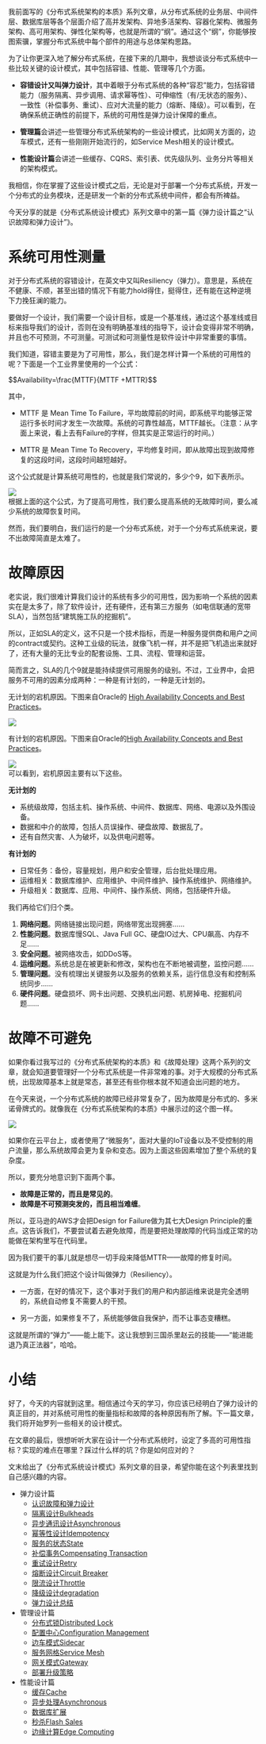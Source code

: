 我前面写的《分布式系统架构的本质》系列文章，从分布式系统的业务层、中间件层、数据库层等各个层面介绍了高并发架构、异地多活架构、容器化架构、微服务架构、高可用架构、弹性化架构等，也就是所谓的“纲”。通过这个“纲”，你能够按图索骥，掌握分布式系统中每个部件的用途与总体架构思路。

为了让你更深入地了解分布式系统，在接下来的几期中，我想谈谈分布式系统中一些比较关键的设计模式，其中包括容错、性能、管理等几个方面。

* **容错设计又叫弹力设计**，其中着眼于分布式系统的各种“容忍”能力，包括容错能力（服务隔离、异步调用、请求幂等性）、可伸缩性（有/无状态的服务）、一致性（补偿事务、重试）、应对大流量的能力（熔断、降级）。可以看到，在确保系统正确性的前提下，系统的可用性是弹力设计保障的重点。

* **管理篇**会讲述一些管理分布式系统架构的一些设计模式，比如网关方面的，边车模式，还有一些刚刚开始流行的，如Service Mesh相关的设计模式。

* **性能设计篇**会讲述一些缓存、CQRS、索引表、优先级队列、业务分片等相关的架构模式。

我相信，你在掌握了这些设计模式之后，无论是对于部署一个分布式系统，开发一个分布式的业务模块，还是研发一个新的分布式系统中间件，都会有所裨益。

今天分享的就是《分布式系统设计模式》系列文章中的第一篇《弹力设计篇之“认识故障和弹力设计”》。

# 系统可用性测量

对于分布式系统的容错设计，在英文中又叫Resiliency（弹力）。意思是，系统在不健康、不顺，甚至出错的情况下有能力hold得住，挺得住，还有能在这种逆境下力挽狂澜的能力。

要做好一个设计，我们需要一个设计目标，或是一个基准线，通过这个基准线或目标来指导我们的设计，否则在没有明确基准线的指导下，设计会变得非常不明确，并且也不可预测，不可测量。可测试和可测量性是软件设计中非常重要的事情。

<!-- [[[read_end]]] -->

我们知道，容错主要是为了可用性，那么，我们是怎样计算一个系统的可用性的呢？下面是一个工业界里使用的一个公式：

\$\$Availability=\\frac\{MTTF\}\{MTTF +MTTR\}\$\$

其中，

* MTTF 是 Mean Time To Failure，平均故障前的时间，即系统平均能够正常运行多长时间才发生一次故障。系统的可靠性越高，MTTF越长。（注意：从字面上来说，看上去有Failure的字样，但其实是正常运行的时间。）

* MTTR 是 Mean Time To Recovery，平均修复时间，即从故障出现到故障修复的这段时间，这段时间越短越好。

这个公式就是计算系统可用性的，也就是我们常说的，多少个9，如下表所示。

![](https://static001.geekbang.org/resource/image/6c/11/6ca2f7ba3537b341c9f6701fc7e25711.png?wh=1728x1180)  
根据上面的这个公式，为了提高可用性，我们要么提高系统的无故障时间，要么减少系统的故障恢复时间。

然而，我们要明白，我们运行的是一个分布式系统，对于一个分布式系统来说，要不出故障简直是太难了。

# 故障原因

老实说，我们很难计算我们设计的系统有多少的可用性，因为影响一个系统的因素实在是太多了，除了软件设计，还有硬件，还有第三方服务（如电信联通的宽带SLA），当然包括“建筑施工队的挖掘机”。

所以，正如SLA的定义，这不只是一个技术指标，而是一种服务提供商和用户之间的contract或契约。这种工业级的玩法，就像飞机一样，并不是把飞机造出来就好了，还有大量的无比专业的配套设施、工具、流程、管理和运营。

简而言之，SLA的几个9就是能持续提供可用服务的级别。不过，工业界中，会把服务不可用的因素分成两种：一种是有计划的，一种是无计划的。

无计划的宕机原因。下图来自Oracle的 [High Availability Concepts and Best Practices](https://docs.oracle.com/cd/A91202_01/901_doc/rac.901/a89867/pshavdtl.htm)。

![](https://static001.geekbang.org/resource/image/a8/0b/a879f083b84e956e3b3ab549fac18a0b.jpg?wh=3500*2136)

有计划的宕机原因。下图来自Oracle的[High Availability Concepts and Best Practices](https://docs.oracle.com/cd/A91202_01/901_doc/rac.901/a89867/pshavdtl.htm)。

![](https://static001.geekbang.org/resource/image/3b/ad/3b17a354d64de88e8a51c381b64401ad.jpg?wh=3459*1511)  
可以看到，宕机原因主要有以下这些。

**无计划的**

* 系统级故障，包括主机、操作系统、中间件、数据库、网络、电源以及外围设备。
* 数据和中介的故障，包括人员误操作、硬盘故障、数据乱了。
* 还有自然灾害、人为破坏，以及供电问题等。

**有计划的**

* 日常任务：备份，容量规划，用户和安全管理，后台批处理应用。
* 运维相关：数据库维护、应用维护、中间件维护、操作系统维护、网络维护。
* 升级相关：数据库、应用、中间件、操作系统、网络，包括硬件升级。

我们再给它们归个类。

1.  **网络问题**。网络链接出现问题，网络带宽出现拥塞……
2.  **性能问题**。数据库慢SQL、Java Full GC、硬盘IO过大、CPU飙高、内存不足……
3.  **安全问题**。被网络攻击，如DDoS等。
4.  **运维问题**。系统总是在被更新和修改，架构也在不断地被调整，监控问题……
5.  **管理问题**。没有梳理出关键服务以及服务的依赖关系，运行信息没有和控制系统同步……
6.  **硬件问题**。硬盘损坏、网卡出问题、交换机出问题、机房掉电、挖掘机问题……

# 故障不可避免

如果你看过我写过的《分布式系统架构的本质》和《故障处理》这两个系列的文章，就会知道要管理好一个分布式系统是一件非常难的事。对于大规模的分布式系统，出现故障基本上就是常态，甚至还有些你根本就不知道会出问题的地方。

在今天来说，一个分布式系统的故障已经非常复杂了，因为故障是分布式的、多米诺骨牌式的。就像我在《分布式系统架构的本质》中展示过的这个图一样。

![](https://static001.geekbang.org/resource/image/bd/3e/bd48fbd74405e8380defdf708b6b3e3e.png?wh=865*381)

如果你在云平台上，或者使用了“微服务”，面对大量的IoT设备以及不受控制的用户流量，那么系统故障会更为复杂和变态。因为上面这些因素增加了整个系统的复杂度。

所以，要充分地意识到下面两个事。

* **故障是正常的，而且是常见的**。
* **故障是不可预测突发的，而且相当难缠**。

所以，亚马逊的AWS才会把Design for Failure做为其七大Design Principle的重点。这告诉我们，不要尝试着去避免故障，而是要把处理故障的代码当成正常的功能做在架构里写在代码里。

因为我们要干的事儿就是想尽一切手段来降低MTTR——故障的修复时间。

这就是为什么我们把这个设计叫做弹力（Resiliency）。

* 一方面，在好的情况下，这个事对于我们的用户和内部运维来说是完全透明的，系统自动修复不需要人的干预。

* 另一方面，如果修复不了，系统能够做自我保护，而不让事态变糟糕。

这就是所谓的“弹力”——能上能下。这让我想到三国杀里赵云的技能——“能进能退乃真正法器”，哈哈。

# 小结

好了，今天的内容就到这里。相信通过今天的学习，你应该已经明白了弹力设计的真正目的，并对系统可用性的衡量指标和故障的各种原因有所了解。下一篇文章，我们将开始罗列一些相关的设计模式。

在文章的最后，很想听听大家在设计一个分布式系统时，设定了多高的可用性指标？实现的难点在哪里？踩过什么样的坑？你是如何应对的？

文末给出了《分布式系统设计模式》系列文章的目录，希望你能在这个列表里找到自己感兴趣的内容。

* 弹力设计篇
  * [认识故障和弹力设计](https://time.geekbang.org/column/article/3912)
  * [隔离设计Bulkheads](https://time.geekbang.org/column/article/3917)
  * [异步通讯设计Asynchronous](https://time.geekbang.org/column/article/3926)
  * [幂等性设计Idempotency](https://time.geekbang.org/column/article/4050)
  * [服务的状态State](https://time.geekbang.org/column/article/4086)
  * [补偿事务Compensating Transaction](https://time.geekbang.org/column/article/4087)
  * [重试设计Retry](https://time.geekbang.org/column/article/4121)
  * [熔断设计Circuit Breaker](https://time.geekbang.org/column/article/4241)
  * [限流设计Throttle](https://time.geekbang.org/column/article/4245)
  * [降级设计degradation](https://time.geekbang.org/column/article/4252)
  * [弹力设计总结](https://time.geekbang.org/column/article/4253)
* 管理设计篇
  * [分布式锁Distributed Lock](https://time.geekbang.org/column/article/5175)
  * [配置中心Configuration Management](https://time.geekbang.org/column/article/5819)
  * [边车模式Sidecar](https://time.geekbang.org/column/article/5909)
  * [服务网格Service Mesh](https://time.geekbang.org/column/article/5920)
  * [网关模式Gateway](https://time.geekbang.org/column/article/6086)
  * [部署升级策略](https://time.geekbang.org/column/article/6283)
* 性能设计篇
  * [缓存Cache](https://time.geekbang.org/column/article/6282)
  * [异步处理Asynchronous](https://time.geekbang.org/column/article/7036)
  * [数据库扩展](https://time.geekbang.org/column/article/7045)
  * [秒杀Flash Sales](https://time.geekbang.org/column/article/7047)
  * [边缘计算Edge Computing](https://time.geekbang.org/column/article/7086)